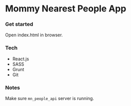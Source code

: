 # Mommy Nearest People App

### Get started
Open index.html in browser.

### Tech
- React.js
- SASS
- Grunt
- Git

### Notes
Make sure `mn_people_api` server is running.
